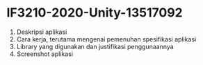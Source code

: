 # IF3210-2020-Unity-13517092

1. Deskripsi aplikasi
2. Cara kerja, terutama mengenai pemenuhan spesifikasi aplikasi
3. Library yang digunakan dan justifikasi penggunaannya
4. Screenshot aplikasi
